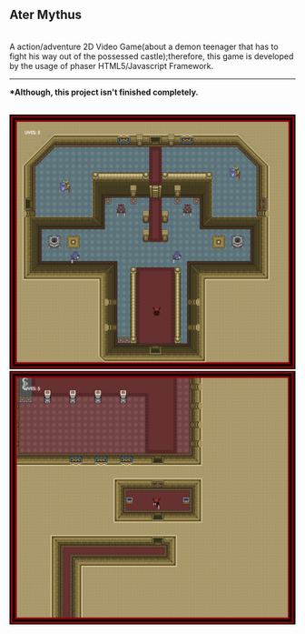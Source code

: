 <h2><b>Ater Mythus</b></h2> <br>
A action/adventure 2D Video Game(about a demon teenager that has to fight his way out of the possessed castle);therefore, this game is developed by the usage of phaser HTML5/Javascript Framework. 
<br>
<hr>
<b>*Although, this project isn't finished completely.<b/><br><br>

![picture](https://raw.githubusercontent.com/jerry6891/RPGGame/master/assets/01.png)<br>
![picture](https://raw.githubusercontent.com/jerry6891/RPGGame/master/assets/02.png)
